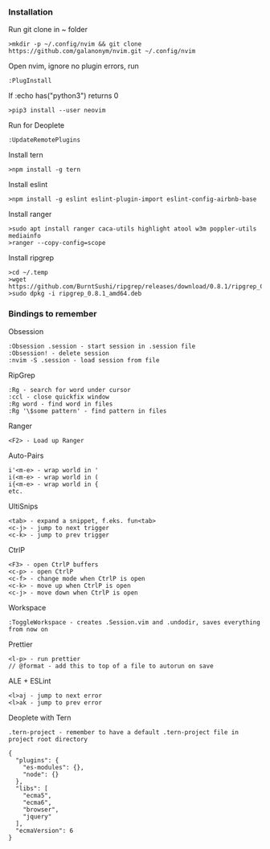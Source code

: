 ### Installation

Run git clone in ~ folder

    >mkdir -p ~/.config/nvim && git clone https://github.com/galanonym/nvim.git ~/.config/nvim

Open nvim, ignore no plugin errors, run

    :PlugInstall

If :echo has("python3") returns 0

    >pip3 install --user neovim 

Run for Deoplete

    :UpdateRemotePlugins

Install tern

    >npm install -g tern

Install eslint

    >npm install -g eslint eslint-plugin-import eslint-config-airbnb-base

Install ranger

    >sudo apt install ranger caca-utils highlight atool w3m poppler-utils mediainfo
    >ranger --copy-config=scope

Install ripgrep

    >cd ~/.temp
    >wget https://github.com/BurntSushi/ripgrep/releases/download/0.8.1/ripgrep_0.8.1_amd64.deb
    >sudo dpkg -i ripgrep_0.8.1_amd64.deb

### Bindings to remember

Obsession

    :Obsession .session - start session in .session file
    :Obsession! - delete session
    :nvim -S .session - load session from file

RipGrep

    :Rg - search for word under cursor
    :ccl - close quickfix window
    :Rg word - find word in files
    :Rg '\$some pattern' - find pattern in files

Ranger
 
    <F2> - Load up Ranger

Auto-Pairs

    i'<m-e> - wrap world in '
    i(<m-e> - wrap world in (
    i{<m-e> - wrap world in {
    etc.

UltiSnips

    <tab> - expand a snippet, f.eks. fun<tab>
    <c-j> - jump to next trigger
    <c-k> - jump to prev trigger

CtrlP

    <F3> - open CtrlP buffers
    <c-p> - open CtrlP
    <c-f> - change mode when CtrlP is open
    <c-k> - move up when CtrlP is open
    <c-j> - move down when CtrlP is open

Workspace

    :ToggleWorkspace - creates .Session.vim and .undodir, saves everything from now on

Prettier

    <l-p> - run prettier
    // @format - add this to top of a file to autorun on save

ALE + ESLint

    <l>aj - jump to next error 
    <l>ak - jump to prev error 

Deoplete with Tern

    .tern-project - remember to have a default .tern-project file in project root directory

```
{
  "plugins": {
    "es-modules": {},
    "node": {}
  },
  "libs": [
    "ecma5",
    "ecma6",
    "browser",
    "jquery"
  ],
  "ecmaVersion": 6
}
```
